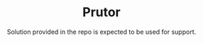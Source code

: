 <h1 align="center"> Prutor </h1>
<p align="center">
Solution provided in the repo is expected to be used for support.
</p>
